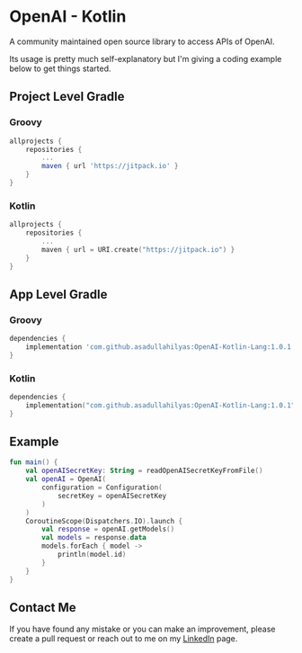 # OpenAI - Kotlin

A community maintained open source library to access APIs of OpenAI.

Its usage is pretty much self-explanatory but I'm giving a coding example below to get things started.

## Project Level Gradle

### Groovy
``` Groovy
allprojects {
    repositories {
        ...
        maven { url 'https://jitpack.io' }
    }
}
```

### Kotlin
```` Kotlin
allprojects {
    repositories {
        ...
        maven { url = URI.create("https://jitpack.io") }
    }
}
````

## App Level Gradle

### Groovy
```` Groovy
dependencies {
    implementation 'com.github.asadullahilyas:OpenAI-Kotlin-Lang:1.0.1'
}
````

### Kotlin
``` Kotlin
dependencies {
    implementation("com.github.asadullahilyas:OpenAI-Kotlin-Lang:1.0.1")
}
```

## Example
``` Kotlin
fun main() {
    val openAISecretKey: String = readOpenAISecretKeyFromFile()
    val openAI = OpenAI(
        configuration = Configuration(
            secretKey = openAISecretKey
        )
    )
    CoroutineScope(Dispatchers.IO).launch {
        val response = openAI.getModels()
        val models = response.data
        models.forEach { model ->
            println(model.id)
        }
    }
}
```

## Contact Me
If you have found any mistake or you can make an improvement, please create a pull request
or reach out to me on my [LinkedIn](https://www.linkedin.com/in/asadullahilyas/) page.